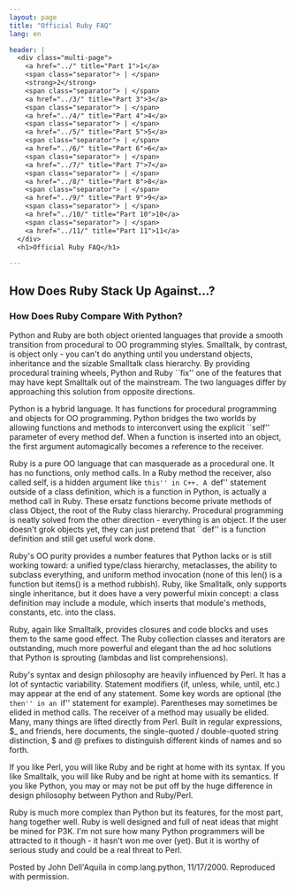 ```yaml
---
layout: page
title: "Official Ruby FAQ"
lang: en

header: |
  <div class="multi-page">
    <a href="../" title="Part 1">1</a>
    <span class="separator"> | </span>
    <strong>2</strong>
    <span class="separator"> | </span>
    <a href="../3/" title="Part 3">3</a>
    <span class="separator"> | </span>
    <a href="../4/" title="Part 4">4</a>
    <span class="separator"> | </span>
    <a href="../5/" title="Part 5">5</a>
    <span class="separator"> | </span>
    <a href="../6/" title="Part 6">6</a>
    <span class="separator"> | </span>
    <a href="../7/" title="Part 7">7</a>
    <span class="separator"> | </span>
    <a href="../8/" title="Part 8">8</a>
    <span class="separator"> | </span>
    <a href="../9/" title="Part 9">9</a>
    <span class="separator"> | </span>
    <a href="../10/" title="Part 10">10</a>
    <span class="separator"> | </span>
    <a href="../11/" title="Part 11">11</a>
  </div>
  <h1>Official Ruby FAQ</h1>

---
```

## How Does Ruby Stack Up Against...?

### How Does Ruby Compare With Python?

Python and Ruby are both object oriented languages that provide a smooth transition from procedural to OO programming styles. Smalltalk, by contrast, is object only - you can't do anything until you understand objects, inheritance and the sizable Smalltalk class hierarchy. By providing procedural training wheels, Python and Ruby ``fix'' one of the features that may have kept Smalltalk out of the mainstream. The two languages differ by approaching this solution from opposite directions.

Python is a hybrid language. It has functions for procedural programming and objects for OO programming. Python bridges the two worlds by allowing functions and methods to interconvert using the explicit ``self'' parameter of every method def. When a function is inserted into an object, the first argument automagically becomes a reference to the receiver.

Ruby is a pure OO language that can masquerade as a procedural one. It has no functions, only method calls. In a Ruby method the receiver, also called self, is a hidden argument like ``this'' in C++. A ``def'' statement outside of a class definition, which is a function in Python, is actually a method call in Ruby. These ersatz functions become private methods of class Object, the root of the Ruby class hierarchy. Procedural programming is neatly solved from the other direction - everything is an object. If the user doesn't grok objects yet, they can just pretend that ``def'' is a function definition and still get useful work done.

Ruby's OO purity provides a number features that Python lacks or is still working toward: a unified type/class hierarchy, metaclasses, the ability to subclass everything, and uniform method invocation (none of this len() is a function but items() is a method rubbish). Ruby, like Smalltalk, only supports single inheritance, but it does have a very powerful mixin concept: a class definition may include a module, which inserts that module's methods, constants, etc. into the class.

Ruby, again like Smalltalk, provides closures and code blocks and uses them to the same good effect. The Ruby collection classes and iterators are outstanding, much more powerful and elegant than the ad hoc solutions that Python is sprouting (lambdas and list comprehensions).

Ruby's syntax and design philosophy are heavily influenced by Perl. It has a lot of syntactic variability. Statement modifiers (if, unless, while, until, etc.) may appear at the end of any statement. Some key words are optional (the ``then'' in an ``if'' statement for example). Parentheses may sometimes be elided in method calls. The receiver of a method may usually be elided. Many, many things are lifted directly from Perl. Built in regular expressions, $_ and friends, here documents, the single-quoted / double-quoted string distinction, $ and @ prefixes to distinguish different kinds of names and so forth.

If you like Perl, you will like Ruby and be right at home with its syntax. If you like Smalltalk, you will like Ruby and be right at home with its semantics. If you like Python, you may or may not be put off by the huge difference in design philosophy between Python and Ruby/Perl.

Ruby is much more complex than Python but its features, for the most part, hang together well. Ruby is well designed and full of neat ideas that might be mined for P3K. I'm not sure how many Python programmers will be attracted to it though - it hasn't won me over (yet). But it is worthy of serious study and could be a real threat to Perl.

Posted by John Dell'Aquila in comp.lang.python, 11/17/2000. Reproduced with permission.

